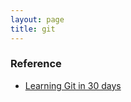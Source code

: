 ```yaml
---
layout: page
title: git
---
```


### Reference

* [Learning Git in 30 days](https://github.com/doggy8088/Learn-Git-in-30-days/tree/master/docs)
